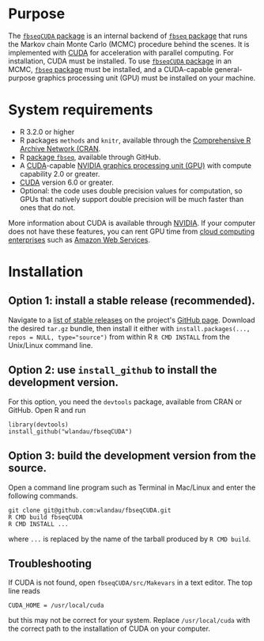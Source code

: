# Purpose

The [`fbseqCUDA` package](https://github.com/wlandau/fbseqCUDA) is an internal backend of [`fbseq` package](https://github.com/wlandau/fbseq) that runs the Markov chain Monte Carlo (MCMC) procedure behind the scenes. It is implemented with [CUDA](http://www.nvidia.com/object/cuda_home_new.html) for acceleration with parallel computing. For installation, CUDA must be installed. To use [`fbseqCUDA` package](https://github.com/wlandau/fbseqCUDA) in an MCMC, [`fbseq` package](https://github.com/wlandau/fbseq) must be installed, and a CUDA-capable general-purpose graphics processing unit (GPU) must be installed on your machine. 

# System requirements

- R 3.2.0 or higher
- R packages `methods` and `knitr`, available through the [Comprehensive R Archive Network (CRAN](https://cran.r-project.org/).
- R [package `fbseq`](https://github.com/wlandau/fbseq), available through GitHub. 
- A [CUDA](http://www.nvidia.com/object/cuda_home_new.html)-capable [NVIDIA graphics processing unit (GPU)](https://developer.nvidia.com/cuda-gpus) with compute capability 2.0 or greater.
- [CUDA](http://www.nvidia.com/object/cuda_home_new.html) version 6.0 or greater.
- Optional: the code uses double precision values for computation, so GPUs that natively support double precision will be much faster than ones that do not.

More information about CUDA is available through [NVIDIA](http://www.nvidia.com/). If your computer does not have these features, you can rent GPU time from [cloud computing enterprises](http://www.nvidia.com/object/gpu-cloud-computing-services.html) such as [Amazon Web Services](http://aws.amazon.com/ec2/instance-types/). 

# Installation

## Option 1: install a stable release (recommended).

Navigate to a [list of stable releases](https://github.com/wlandau/fbseqCUDA/releases) on the project's [GitHub page](https://github.com/wlandau/fbseqCUDA). Download the desired `tar.gz` bundle, then install it either with `install.packages(..., repos = NULL, type="source")` from within R  `R CMD INSTALL` from the Unix/Linux command line.

## Option 2: use `install_github` to install the development version.

For this option, you need the `devtools` package, available from CRAN or GitHub. Open R and run 

```{r, eval=F}
library(devtools)
install_github("wlandau/fbseqCUDA")
```

## Option 3: build the development version from the source.

Open a command line program such as Terminal in Mac/Linux and enter the following commands.

```
git clone git@github.com:wlandau/fbseqCUDA.git
R CMD build fbseqCUDA
R CMD INSTALL ...
```

where `...` is replaced by the name of the tarball produced by `R CMD build`. 

## Troubleshooting

If CUDA is not found, open  `fbseqCUDA/src/Makevars` in a text editor. The top line reads

```
CUDA_HOME = /usr/local/cuda
```

but this may not be correct for your system. Replace `/usr/local/cuda` with the correct path to the installation of CUDA on your computer.